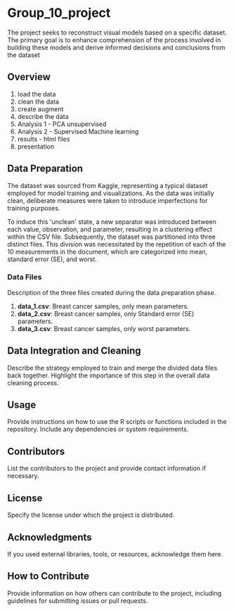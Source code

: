 # Group_10_project

The project seeks to reconstruct visual models based on a specific dataset. The primary goal is to enhance comprehension of the process involved in building these models and derive informed decisions and conclusions from the dataset

## Overview

1. load the data
2. clean the data
3. create augment
4. describe the data
5. Analysis 1 - PCA unsupervised
6. Analysis 2 - Supervised Machine learning
7. results - html files
8. presentation

## Data Preparation

The dataset was sourced from Kaggle, representing a typical dataset employed for model training and visualizations. As the data was initially clean, deliberate measures were taken to introduce imperfections for training purposes.

To induce this 'unclean' state, a new separator was introduced between each value, observation, and parameter, resulting in a clustering effect within the CSV file. Subsequently, the dataset was partitioned into three distinct files. This division was necessitated by the repetition of each of the 10 measurements in the document, which are categorized into mean, standard error (SE), and worst.

### Data Files

Description of the three files created during the data preparation phase.

1. **data_1.csv**: Breast cancer samples, only mean parameters.
2. **data_2.csv**: Breast cancer samples, only Standard error (SE) parameters.
3. **data_3.csv**: Breast cancer samples, only worst parameters.

## Data Integration and Cleaning

Describe the strategy employed to train and merge the divided data files back together. Highlight the importance of this step in the overall data cleaning process.

## Usage

Provide instructions on how to use the R scripts or functions included in the repository. Include any dependencies or system requirements.

## Contributors

List the contributors to the project and provide contact information if necessary.

## License

Specify the license under which the project is distributed.

## Acknowledgments

If you used external libraries, tools, or resources, acknowledge them here.

## How to Contribute

Provide information on how others can contribute to the project, including guidelines for submitting issues or pull requests.

